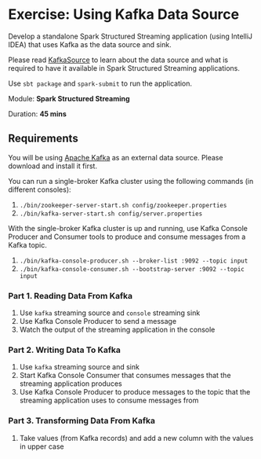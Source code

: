 # Exercise: Using Kafka Data Source

Develop a standalone Spark Structured Streaming application (using IntelliJ IDEA) that uses Kafka as the data source and sink.

Please read [KafkaSource](https://jaceklaskowski.gitbooks.io/spark-structured-streaming/content/spark-sql-streaming-KafkaSource.html) to learn about the data source and what is required to have it available in Spark Structured Streaming applications.

Use `sbt package` and `spark-submit` to run the application.

Module: **Spark Structured Streaming**

Duration: **45 mins**

## Requirements

You will be using [Apache Kafka](http://kafka.apache.org/) as an external data source. Please download and install it first.

You can run a single-broker Kafka cluster using the following commands (in different consoles):

1. `./bin/zookeeper-server-start.sh config/zookeeper.properties`
2. `./bin/kafka-server-start.sh config/server.properties`

With the single-broker Kafka cluster is up and running, use Kafka Console Producer and Consumer tools to produce and consume messages from a Kafka topic.

1. `./bin/kafka-console-producer.sh --broker-list :9092 --topic input`
2. `./bin/kafka-console-consumer.sh --bootstrap-server :9092 --topic input`

### Part 1. Reading Data From Kafka

1. Use `kafka` streaming source and `console` streaming sink
2. Use Kafka Console Producer to send a message
3. Watch the output of the streaming application in the console

### Part 2. Writing Data To Kafka

1. Use `kafka` streaming source and sink
2. Start Kafka Console Consumer that consumes messages that the streaming application produces
3. Use Kafka Console Producer to produce messages to the topic that the streaming application uses to consume messages from

### Part 3. Transforming Data From Kafka

1. Take values (from Kafka records) and add a new column with the values in upper case

<!--
## Solution

```scala
  val spark = SparkSession
    .builder
    .master("local[*]")
    .getOrCreate

  import spark.implicits._
  import org.apache.spark.sql.functions._
  val records = spark
    .readStream
    .format("kafka")
    .option("subscribe", "amadeus-input")
    .option("kafka.bootstrap.servers", ":9092")
    .load
    .select('value cast "string")

  // Add a new column with the values in upper case
    .withColumn("value", upper('value))

  records.writeStream
    .format("kafka")
    .option("checkpointLocation", "checkpoint")
    .option("topic", "amadeus-output")
    .option("kafka.bootstrap.servers", ":9092")
    .start
    .awaitTermination
```

-->
